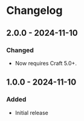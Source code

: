 # Changelog

## 2.0.0 - 2024-11-10

### Changed
- Now requires Craft 5.0+.

## 1.0.0 - 2024-11-10

### Added
- Initial release
